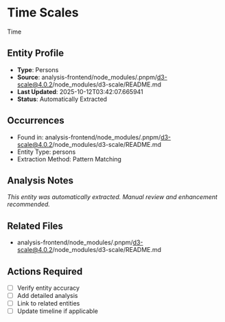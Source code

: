 # Time Scales

Time

## Entity Profile
- **Type**: Persons
- **Source**: analysis-frontend/node_modules/.pnpm/d3-scale@4.0.2/node_modules/d3-scale/README.md
- **Last Updated**: 2025-10-12T03:42:07.665941
- **Status**: Automatically Extracted

## Occurrences
- Found in: analysis-frontend/node_modules/.pnpm/d3-scale@4.0.2/node_modules/d3-scale/README.md
- Entity Type: persons
- Extraction Method: Pattern Matching

## Analysis Notes
*This entity was automatically extracted. Manual review and enhancement recommended.*

## Related Files
- analysis-frontend/node_modules/.pnpm/d3-scale@4.0.2/node_modules/d3-scale/README.md

## Actions Required
- [ ] Verify entity accuracy
- [ ] Add detailed analysis
- [ ] Link to related entities
- [ ] Update timeline if applicable
